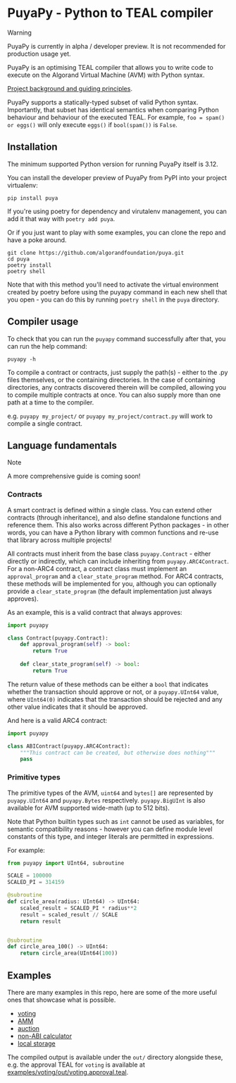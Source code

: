 # PuyaPy - Python to TEAL compiler

> [!WARNING]
> PuyaPy is currently in alpha / developer preview. It is not recommended for production usage yet.

PuyaPy is an optimising TEAL compiler that allows you to write code to execute on the Algorand
Virtual Machine (AVM) with Python syntax.

[Project background and guiding principles](docs/principles.md).

PuyaPy supports a statically-typed subset of valid Python syntax. Importantly, that subset has 
identical semantics when comparing Python behaviour and behaviour of the executed TEAL. 
For example, `foo = spam() or eggs()` will only execute `eggs()` if `bool(spam())` is `False`.

## Installation

The minimum supported Python version for running PuyaPy itself is 3.12.

You can install the developer preview of PuyaPy from PyPI into your project virtualenv:
```shell
pip install puya
```
If you're using poetry for dependency and virutalenv management, you can add it that way with
`poetry add puya`.

Or if you just want to play with some examples, you can clone the repo and have a poke around.

```shell
git clone https://github.com/algorandfoundation/puya.git
cd puya
poetry install
poetry shell
```

Note that with this method you'll need to activate the virtual environment created by poetry
before using the puyapy command in each new shell that you open - you can do this by running
`poetry shell` in the `puya` directory.

## Compiler usage

To check that you can run the `puyapy` command successfully after that, you can run the help command:

`puyapy -h`

To compile a contract or contracts, just supply the path(s) - either to the .py files themselves,
or the containing directories. In the case of containing directories, any contracts discovered
therein will be compiled, allowing you to compile multiple contracts at once. You can also supply
more than one path at a time to the compiler.

e.g. `puyapy my_project/` or `puyapy my_project/contract.py` will work to compile a single contract.

## Language fundamentals

> [!NOTE]
> A more comprehensive guide is coming soon!

### Contracts

A smart contract is defined within a single class. You can extend other contracts (through inheritance),
and also define standalone functions and reference them. This also works across different Python 
packages - in other words, you can have a Python library with common functions and re-use that
library across multiple projects!

All contracts must inherit from the base class `puyapy.Contract` - either directly or indirectly,
which can include inheriting from `puyapy.ARC4Contract`. For a non-ARC4 contract, a contract class
must implement an `approval_program` and a `clear_state_program` method. For ARC4 contracts, these
methods will be implemented for you, although you can optionally provide a `clear_state_program`
(the default implementation just always approves).

As an example, this is a valid contract that always approves:

```python
import puyapy

class Contract(puyapy.Contract):
    def approval_program(self) -> bool:
        return True
    
    def clear_state_program(self) -> bool:
        return True
```

The return value of these methods can be either a `bool` that indicates whether the transaction
should approve or not, or a `puyapy.UInt64` value, where `UInt64(0)` indicates that the transaction
should be rejected and any other value indicates that it should be approved.

And here is a valid ARC4 contract:

```python
import puyapy

class ABIContract(puyapy.ARC4Contract):
    """This contract can be created, but otherwise does nothing"""
    pass
```

### Primitive types

The primitive types of the AVM, `uint64` and `bytes[]` are represented by `puyapy.UInt64` and 
`puyapy.Bytes` respectively. `puyapy.BigUInt` is also available for AVM supported wide-math 
(up to 512 bits).

Note that Python builtin types such as `int` cannot be used as variables, for semantic compatibility 
reasons - however you can define module level constants of this type, and integer literals are 
permitted in expressions.

For example: 

```python
from puyapy import UInt64, subroutine

SCALE = 100000
SCALED_PI = 314159

@subroutine
def circle_area(radius: UInt64) -> UInt64:
    scaled_result = SCALED_PI * radius**2
    result = scaled_result // SCALE
    return result


@subroutine
def circle_area_100() -> UInt64:
    return circle_area(UInt64(100))
```

## Examples

 There are many examples in this repo, here are some of the more useful ones that showcase what
 is possible.

- [voting](examples/voting/voting.py)
- [AMM](examples/amm/contract.py)
- [auction](examples/TEALScript/auction/contract.py)
- [non-ABI calculator](examples/calculator/contract.py)
- [local storage](examples/local_storage)

The compiled output is available under the `out/` directory alongside these, e.g. the approval
TEAL for `voting` is available at [examples/voting/out/voting.approval.teal](examples/voting/out/voting.approval.teal).
